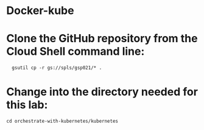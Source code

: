 # Docker-kube
# Clone the GitHub repository from the Cloud Shell command line:

      gsutil cp -r gs://spls/gsp021/* .
  
#  Change into the directory needed for this lab:

    cd orchestrate-with-kubernetes/kubernetes
